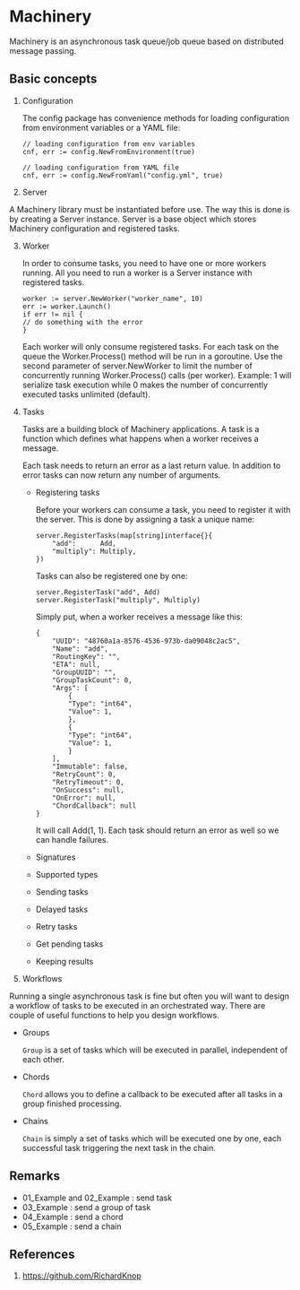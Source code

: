 # Machinery

Machinery is an asynchronous task queue/job queue based on distributed message passing.

## Basic concepts

1. Configuration

    The config package has convenience methods for loading configuration from environment variables or a YAML file:

    ```
    // loading configuration from env variables
    cnf, err := config.NewFromEnvironment(true)

    // loading configuration from YAML file
    cnf, err := config.NewFromYaml("config.yml", true)
    ```

2. Server

A Machinery library must be instantiated before use. The way this is done is by creating a Server instance. Server is a base object which stores Machinery configuration and registered tasks.

3. Worker

    In order to consume tasks, you need to have one or more workers running. All you need to run a worker is a Server instance with registered tasks.

    ```
    worker := server.NewWorker("worker_name", 10)
    err := worker.Launch()
    if err != nil {
    // do something with the error
    }
    ```

    Each worker will only consume registered tasks. For each task on the queue the Worker.Process() method will be run in a goroutine. Use the second parameter of server.NewWorker to limit the number of concurrently running Worker.Process() calls (per worker). Example: 1 will serialize task execution while 0 makes the number of concurrently executed tasks unlimited (default).

4. Tasks

    Tasks are a building block of Machinery applications. A task is a function which defines what happens when a worker receives a message.

    Each task needs to return an error as a last return value. In addition to error tasks can now return any number of arguments.

    - Registering tasks

        Before your workers can consume a task, you need to register it with the server. This is done by assigning a task a unique name:

        ```
        server.RegisterTasks(map[string]interface{}{
            "add":      Add,
            "multiply": Multiply,
        })
        ```

        Tasks can also be registered one by one:

        ```
        server.RegisterTask("add", Add)
        server.RegisterTask("multiply", Multiply)
        ```

        Simply put, when a worker receives a message like this:

        ```
        {
            "UUID": "48760a1a-8576-4536-973b-da09048c2ac5",
            "Name": "add",
            "RoutingKey": "",
            "ETA": null,
            "GroupUUID": "",
            "GroupTaskCount": 0,
            "Args": [
                {
                "Type": "int64",
                "Value": 1,
                },
                {
                "Type": "int64",
                "Value": 1,
                }
            ],
            "Immutable": false,
            "RetryCount": 0,
            "RetryTimeout": 0,
            "OnSuccess": null,
            "OnError": null,
            "ChordCallback": null
        }
        ```

        It will call Add(1, 1). Each task should return an error as well so we can handle failures.

    - Signatures
    - Supported types
    - Sending tasks
    - Delayed tasks
    - Retry tasks
    - Get pending tasks
    - Keeping results

5. Workflows

Running a single asynchronous task is fine but often you will want to design a workflow of tasks to be executed in an orchestrated way. There are couple of useful functions to help you design workflows.

- Groups

    `Group` is a set of tasks which will be executed in parallel, independent of each other.

- Chords

    `Chord` allows you to define a callback to be executed after all tasks in a group finished processing.

- Chains

    `Chain` is simply a set of tasks which will be executed one by one, each successful task triggering the next task in the chain.

## Remarks
- 01_Example and 02_Example : send task
- 03_Example : send a group of task
- 04_Example : send a chord
- 05_Example : send a chain

## References

1. https://github.com/RichardKnop
